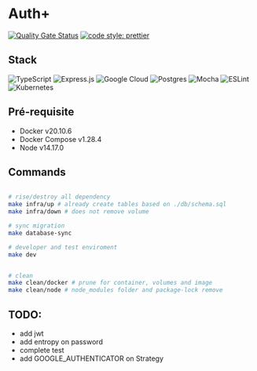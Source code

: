 # Auth+

[![Quality Gate Status](https://sonarcloud.io/api/project_badges/measure?project=AndrewHanasiro_auth-plus&metric=alert_status)](https://sonarcloud.io/dashboard?id=AndrewHanasiro_auth-plus)
[![code style: prettier](https://img.shields.io/badge/code_style-prettier-ff69b4.svg?style=flat-square)](https://github.com/prettier/prettier)

## Stack

<img alt="TypeScript" src="https://img.shields.io/badge/typescript-%23007ACC.svg?style=for-the-badge&logo=typescript&logoColor=white"/>
<img alt="Express.js" src="https://img.shields.io/badge/express.js-%23404d59.svg?style=for-the-badge&logo=express&logoColor=%2361DAFB"/>
<img alt="Google Cloud" src="https://img.shields.io/badge/GoogleCloud-%234285F4.svg?style=for-the-badge&logo=google-cloud&logoColor=white"/>
<img alt="Postgres" src ="https://img.shields.io/badge/postgres-%23316192.svg?style=for-the-badge&logo=postgresql&logoColor=white"/>
<img alt="Mocha" src="https://img.shields.io/badge/-mocha-%238D6748?style=for-the-badge&logo=mocha&logoColor=white"/>
<img alt="ESLint" src="https://img.shields.io/badge/ESLint-4B3263?style=for-the-badge&logo=eslint&logoColor=white" />
<img alt="Kubernetes" src="https://img.shields.io/badge/kubernetes-%23326ce5.svg?style=for-the-badge&logo=kubernetes&logoColor=white"/>

## Pré-requisite

- Docker v20.10.6
- Docker Compose v1.28.4
- Node v14.17.0

## Commands

```bash

# rise/destroy all dependency
make infra/up # already create tables based on ./db/schema.sql
make infra/down # does not remove volume

# sync migration
make database-sync

# developer and test enviroment
make dev


# clean
make clean/docker # prune for container, volumes and image
make clean/node # node_modules folder and package-lock remove


```

## TODO:

- add jwt
- add entropy on password
- complete test
- add GOOGLE_AUTHENTICATOR on Strategy
